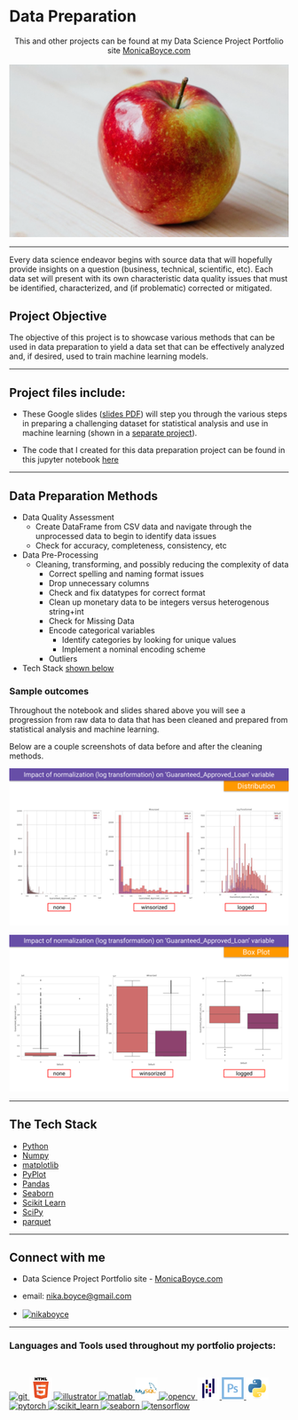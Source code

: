 # **Data Preparation**

<center>This and other projects can be found at my Data Science Project Portfolio site <a href="https://www.monicaboyce.com">MonicaBoyce.com</a></center>
<br>

<img src="imgs/apple_solo.png">

---

Every data science endeavor begins with source data that will hopefully provide insights on a question (business, technical, scientific, etc). Each data set will present with its own characteristic data quality issues that must be identified, characterized, and (if problematic) corrected or mitigated.

## **Project Objective**

The objective of this project is to showcase various methods that can be used in data preparation to yield a data set that can be effectively analyzed and, if desired, used to train machine learning models.  

---

## **Project files include:**

- These Google slides ([slides PDF](https://github.com/MPBDS2022/Data-Science/tree/main/clean/JUST_clean_data_project.pdf)) will step you through the various steps in preparing a challenging dataset for statistical analysis and use in machine learning (shown in a [separate project](https://github.com/MPBDS2022/Data-Science/tree/main/ML/code/placeholder.ipynb)).

- The code that I created for this data preparation project can be found in this jupyter notebook [here](https://github.com/MPBDS2022/Data-Science/tree/main/clean/code/data_prep_portfolio_FINAL_4_github.ipynb)

---
## Data Preparation Methods

- Data Quality Assessment
  - Create DataFrame from CSV data and navigate through the unprocessed data to begin to identify data issues
  - Check for accuracy, completeness, consistency, etc
- Data Pre-Processing
  - Cleaning, transforming, and possibly reducing the complexity of data
    - Correct spelling and naming format issues
    - Drop unnecessary columns
    - Check and fix datatypes for correct format
    - Clean up monetary data to be integers versus heterogenous string+int
    - Check for Missing Data
    - Encode categorical variables
      - Identify categories by looking for unique values
      - Implement a nominal encoding scheme
    - Outliers
- Tech Stack [shown below](#the-tech-stack)

### **Sample outcomes**

Throughout the notebook and slides shared above you will see a progression from raw data to data that has been cleaned and prepared from statistical analysis and machine learning.

Below are a couple screenshots of data before and after the cleaning methods.

![alt text](imgs/sample_dist_plot.png)

![alt text](imgs/sample_BOX_plot.png)

---

## **The Tech Stack**

- <a href="https://www.python.org" target="_blank" rel="noreferrer">Python</a>
- <a href="https://numpy.org/" target="_blank" rel="noreferrer">Numpy</a>
- <a href="https://matplotlib.org/" target="_blank" rel="noreferrer">matplotlib</a>
- <a href="https://matplotlib.org/stable/tutorials/introductory/pyplot.html">PyPlot</a>
- <a href="https://pandas.pydata.org/" target="_blank" rel="noreferrer">Pandas</a>
- <a href="https://seaborn.pydata.org/" target="_blank" rel="noreferrer">Seaborn</a>
- <a href="https://scikit-learn.org/" target="_blank" rel="noreferrer">Scikit Learn</a>
- <a href="https://scipy.org/">SciPy</a>
- <a href="https://pypi.org/project/parquet/">parquet</a>

---

## Connect with me

- Data Science Project Portfolio site -  <a href="https://www.monicaboyce.com">MonicaBoyce.com</a>

- email: nika.boyce@gmail.com

- <a href="https://www.linkedin.com/in/nikaboyce/" target="blank"><img align="center" src="https://raw.githubusercontent.com/rahuldkjain/github-profile-readme-generator/master/src/images/icons/Social/linked-in-alt.svg" alt="nikaboyce" height="30" width="40" /></a>

---

<h3 align="left">Languages and Tools used throughout my portfolio projects:</h3><br>
<p align="left"> <a href="https://git-scm.com/" target="_blank" rel="noreferrer"> <img src="https://www.vectorlogo.zone/logos/git-scm/git-scm-icon.svg" alt="git" width="40" height="40"/> </a> <a href="https://www.w3.org/html/" target="_blank" rel="noreferrer"> <img src="https://raw.githubusercontent.com/devicons/devicon/master/icons/html5/html5-original-wordmark.svg" alt="html5" width="40" height="40"/> </a> <a href="https://www.adobe.com/in/products/illustrator.html" target="_blank" rel="noreferrer"> <img src="https://www.vectorlogo.zone/logos/adobe_illustrator/adobe_illustrator-icon.svg" alt="illustrator" width="40" height="40"/> </a> <a href="https://www.mathworks.com/" target="_blank" rel="noreferrer"> <img src="https://upload.wikimedia.org/wikipedia/commons/2/21/Matlab_Logo.png" alt="matlab" width="40" height="40"/> </a> <a href="https://www.mysql.com/" target="_blank" rel="noreferrer"> <img src="https://raw.githubusercontent.com/devicons/devicon/master/icons/mysql/mysql-original-wordmark.svg" alt="mysql" width="40" height="40"/> </a> <a href="https://opencv.org/" target="_blank" rel="noreferrer"> <img src="https://www.vectorlogo.zone/logos/opencv/opencv-icon.svg" alt="opencv" width="40" height="40"/> </a> <a href="https://pandas.pydata.org/" target="_blank" rel="noreferrer"> <img src="https://raw.githubusercontent.com/devicons/devicon/2ae2a900d2f041da66e950e4d48052658d850630/icons/pandas/pandas-original.svg" alt="pandas" width="40" height="40"/> </a> <a href="https://www.photoshop.com/en" target="_blank" rel="noreferrer"> <img src="https://raw.githubusercontent.com/devicons/devicon/master/icons/photoshop/photoshop-line.svg" alt="photoshop" width="40" height="40"/> </a> <a href="https://www.python.org" target="_blank" rel="noreferrer"> <img src="https://raw.githubusercontent.com/devicons/devicon/master/icons/python/python-original.svg" alt="python" width="40" height="40"/> </a> <a href="https://pytorch.org/" target="_blank" rel="noreferrer"> <img src="https://www.vectorlogo.zone/logos/pytorch/pytorch-icon.svg" alt="pytorch" width="40" height="40"/> </a> <a href="https://scikit-learn.org/" target="_blank" rel="noreferrer"> <img src="https://upload.wikimedia.org/wikipedia/commons/0/05/Scikit_learn_logo_small.svg" alt="scikit_learn" width="40" height="40"/> </a> <a href="https://seaborn.pydata.org/" target="_blank" rel="noreferrer"> <img src="https://seaborn.pydata.org/_images/logo-mark-lightbg.svg" alt="seaborn" width="40" height="40"/> </a> <a href="https://www.tensorflow.org" target="_blank" rel="noreferrer"> <img src="https://www.vectorlogo.zone/logos/tensorflow/tensorflow-icon.svg" alt="tensorflow" width="40" height="40"/> </a>  </p><br>